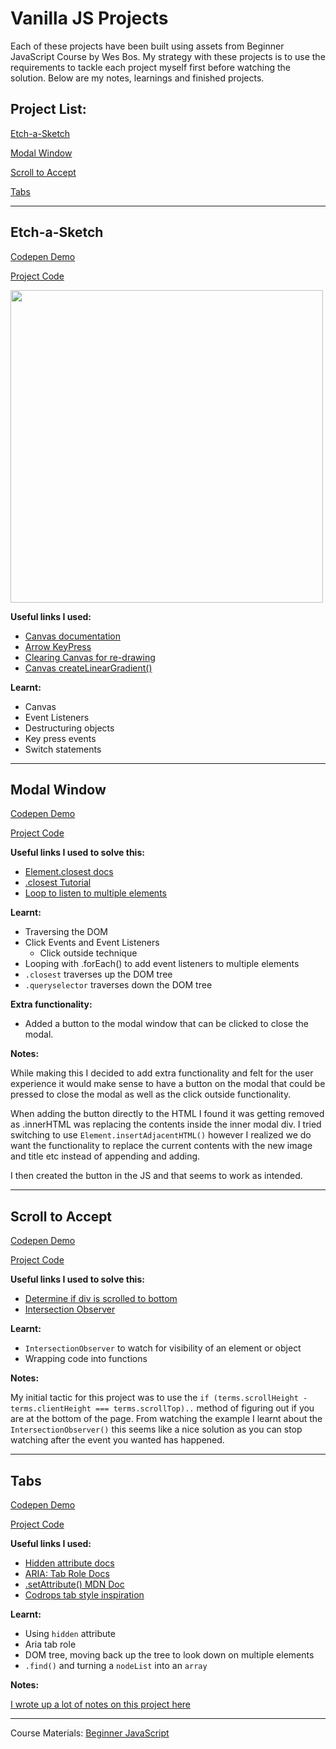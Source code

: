 # Vanilla JS Projects

Each of these projects have been built using assets from Beginner JavaScript Course by Wes Bos. My strategy with these projects is to use the requirements to tackle each project myself first before watching the solution. Below are my notes, learnings and finished projects.

## Project List:

[Etch-a-Sketch](#Etch-a-Sketch)

[Modal Window](#Modal-Window)

[Scroll to Accept](#Scroll-to-Accept)

[Tabs](#Tabs)

---

## Etch-a-Sketch

[Codepen Demo](https://codepen.io/leannethng/pen/dyPBggo)

[Project Code](https://github.com/leannethng/beginner-javascript/tree/master/exercises/33-Etch-a-Sketch)

 <img src="https://github.com/leannethng/beginner-javascript/blob/e46ff9f07a33542fdfd4209c9288341b917c5cac/exercises/33%20-%20Etch-a-Sketch/Etch-a-Sketch.gif" width='500'/>
 
 **Useful links I used:** 
 * [Canvas documentation](https://developer.mozilla.org/en-US/docs/Web/API/CanvasRenderingContext2D)
 * [Arrow KeyPress](https://stackoverflow.com/questions/5597060/detecting-arrow-key-presses-in-javascript)
 * [Clearing Canvas for re-drawing](https://stackoverflow.com/questions/2142535/how-to-clear-the-canvas-for-redrawing)
 * [Canvas createLinearGradient()](https://www.w3schools.com/tags/canvas_createlineargradient.asp)
 
 
 **Learnt:** 
 - Canvas 
 - Event Listeners 
 - Destructuring objects 
 - Key press events 
 - Switch statements

---

## Modal Window

[Codepen Demo](https://codepen.io/leannethng/pen/bGNXJOb)

[Project Code](https://github.com/leannethng/beginner-javascript/tree/master/exercises/34-Click-Outside)

**Useful links I used to solve this:**

- [Element.closest docs](https://developer.mozilla.org/en-US/docs/Web/API/Element/closest)
- [.closest Tutorial](https://allthingssmitty.com/2019/03/25/using-closest-to-return-the-correct-dom-element/)
- [Loop to listen to multiple elements](https://flaviocopes.com/how-to-add-event-listener-multiple-elements-javascript/)

**Learnt:**

- Traversing the DOM
- Click Events and Event Listeners
  - Click outside technique
- Looping with .forEach() to add event listeners to multiple elements
- `.closest` traverses up the DOM tree
- `.queryselector` traverses down the DOM tree

**Extra functionality:**

- Added a button to the modal window that can be clicked to close the modal.

**Notes:**

While making this I decided to add extra functionality and felt for the user experience it would make sense to have a button on the modal that could be pressed to close the modal as well as the click outside functionality.

When adding the button directly to the HTML I found it was getting removed as .innerHTML was replacing the contents inside the inner modal div. I tried switching to use `Element.insertAdjacentHTML()` however I realized we do want the functionality to replace the current contents with the new image and title etc instead of appending and adding.

I then created the button in the JS and that seems to work as intended.

---

## Scroll to Accept

[Codepen Demo](https://codepen.io/leannethng/pen/wvawmEy)

[Project Code](https://github.com/leannethng/beginner-javascript/tree/master/exercises/35-Scroll-To-Accept)

**Useful links I used to solve this:**

- [Determine if div is scrolled to bottom](https://stackoverflow.com/questions/876115/how-can-i-determine-if-a-div-is-scrolled-to-the-bottom)
- [Intersection Observer](https://developer.mozilla.org/en-US/docs/Web/API/Intersection_Observer_API)

**Learnt:**

- `IntersectionObserver` to watch for visibility of an element or object
- Wrapping code into functions

**Notes:**

My initial tactic for this project was to use the `if (terms.scrollHeight - terms.clientHeight === terms.scrollTop)..` method of figuring out if you are at the bottom of the page. From watching the example I learnt about the `IntersectionObserver()` this seems like a nice solution as you can stop watching after the event you wanted has happened.

---

## Tabs

[Codepen Demo](https://codepen.io/leannethng/pen/PoqodoK)

[Project Code](https://github.com/leannethng/beginner-javascript/tree/master/exercises/36-Tabs)

**Useful links I used:**

- [Hidden attribute docs](https://developer.mozilla.org/en-US/docs/Web/HTML/Global_attributes/hidden)
- [ARIA: Tab Role Docs](https://developer.mozilla.org/en-US/docs/Web/Accessibility/ARIA/Roles/Tab_Role)
- [.setAttribute() MDN Doc](https://developer.mozilla.org/en-US/docs/Web/API/Element/setAttribute)
- [Codrops tab style inspiration](https://tympanus.net/Development/TabStylesInspiration/)

**Learnt:**

- Using `hidden` attribute
- Aria tab role
- DOM tree, moving back up the tree to look down on multiple elements
- `.find()` and turning a `nodeList` into an `array`

**Notes:**

[I wrote up a lot of notes on this project here](https://github.com/leannethng/beginner-javascript/blob/master/exercises/36-Tabs/tab-notes.md)

---

Course Materials: [Beginner JavaScript](https://BeginnerJavaScript.com)
